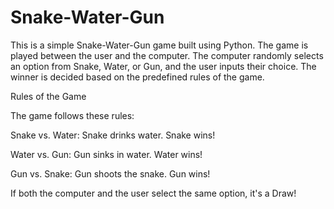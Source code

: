 # Snake-Water-Gun
This is a simple Snake-Water-Gun game built using Python. The game is played between the user and the computer. The computer randomly selects an option from Snake, Water, or Gun, and the user inputs their choice. The winner is decided based on the predefined rules of the game.

Rules of the Game

The game follows these rules:

Snake vs. Water: Snake drinks water. Snake wins!

Water vs. Gun: Gun sinks in water. Water wins!

Gun vs. Snake: Gun shoots the snake. Gun wins!

If both the computer and the user select the same option, it's a Draw!
